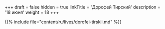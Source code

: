 +++
draft = false
hidden = true
linkTitle = 'Дорофей Тирский'
description = '18 июня'
weight = 18
+++

{{% include file="content/ru/lives/dorofei-tirskii.md" %}}
